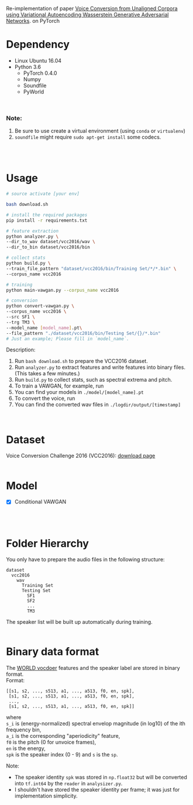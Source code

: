 Re-implementation of paper [Voice Conversion from Unaligned Corpora using Variational Autoencoding Wasserstein Generative Adversarial Networks](https://arxiv.org/abs/1704.00849). on PyTorch


# Dependency
- Linux Ubuntu 16.04  
- Python 3.6 
    - PyTorch 0.4.0  
    - Numpy
    - Soundfile
    - PyWorld
<br/>


### Note:
1. Be sure to use create a virtual environment (using `conda` or `virtualenv`)
2. `soundfile` might require `sudo apt-get install` some codecs.  
<br/>
<br/>


# Usage
```bash
# source activate [your env]

bash download.sh

# install the required packages
pip install -r requirements.txt

# feature extraction
python analyzer.py \
--dir_to_wav dataset/vcc2016/wav \
--dir_to_bin dataset/vcc2016/bin 

# collect stats
python build.py \
--train_file_pattern "dataset/vcc2016/bin/Training Set/*/*.bin" \
--corpus_name vcc2016

# training
python main-vawgan.py --corpus_name vcc2016

# conversion
python convert-vawgan.py \
--corpus_name vcc2016 \
--src SF1 \
--trg TM3 \
--model_name [model_name].pt\
--file_pattern "./dataset/vcc2016/bin/Testing Set/{}/*.bin"
# Just an example; Please fill in `model_name`.
```

Description:  
1. Run `bash download.sh` to prepare the VCC2016 dataset.  
2. Run `analyzer.py` to extract features and write features into binary files. (This takes a few minutes.)  
3. Run `build.py` to collect stats, such as spectral extrema and pitch.  
4. To train a VAWGAN, for example, run  
5. You can find your models in `./model/[model_name].pt`  
6. To convert the voice, run  
7. You can find the converted wav files in `./logdir/output/[timestamp]`  

<br/>


# Dataset
Voice Conversion Challenge 2016 (VCC2016): [download page](https://datashare.is.ed.ac.uk/handle/10283/2211)  
<br/>

# Model  
 - [x] Conditional VAWGAN
<br/>
<br/>


# Folder Hierarchy
You only have to prepare the audio files in the following structure:
```
dataset
  vcc2016
    wav
      Training Set
      Testing Set
        SF1
        SF2
        ...
        TM3
```  
The speaker list will be built up automatically during training.  
<br/>



# Binary data format
The [WORLD vocdoer](https://github.com/mmorise/World) features and the speaker label are stored in binary format.  
Format:  
```
[[s1, s2, ..., s513, a1, ..., a513, f0, en, spk],
 [s1, s2, ..., s513, a1, ..., a513, f0, en, spk],
 ...,
 [s1, s2, ..., s513, a1, ..., a513, f0, en, spk]]
```
where   
`s_i` is (energy-normalized) spectral envelop magnitude (in log10) of the ith frequency bin,  
`a_i` is the corresponding "aperiodicity" feature,   
`f0` is the pitch (0 for unvoice frames),  
`en` is the energy,  
`spk` is the speaker index (0 - 9) and `s` is the `sp`.

Note:
  - The speaker identity `spk` was stored in `np.float32` but will be converted into `tf.int64` by the `reader` in `analysizer.py`.
  - I shouldn't have stored the speaker identity per frame;
    it was just for implementation simplicity. 

<br/>






